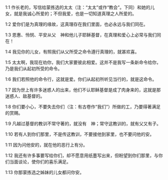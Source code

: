 <a id="1"></a>1:1  作长老的，写信给蒙拣选的太太（注：“太太”或作“教会”。下同）和她的儿女，就是我诚心所爱的；不但我爱，也是一切知道真理之人所爱的。  

<a id="2"></a>1:2  爱你们是为真理的缘故，这真理存在我们里面，也必永远与我们同在。  

<a id="3"></a>1:3  恩惠、怜悯、平安从父　神和他儿子耶稣基督，在真理和爱心上必常与我们同在！  

<a id="4"></a>1:4  我见你的儿女，有照我们从父所受之命令遵行真理的，就甚欢喜。  

<a id="5"></a>1:5  太太啊，我现在劝你，我们大家要彼此相爱。这并不是我写一条新命令给你，乃是我们从起初所受的命令。  

<a id="6"></a>1:6  我们若照他的命令行，这就是爱。你们从起初所听见当行的，就是这命令。  

<a id="7"></a>1:7  因为世上有许多迷惑人的出来，他们不认耶稣基督是成了肉身来的，这就是那迷惑人、敌基督的。  

<a id="8"></a>1:8  你们要小心，不要失去你们（注：有古卷作“我们”）所做的工，乃要得著满足的赏赐。  

<a id="9"></a>1:9  凡越过基督的教训不常守著的，就没有　神；常守这教训的，就有父又有子。  

<a id="10"></a>1:10  若有人到你们那里，不是传这教训，不要接他到家里，也不要问他的安。  

<a id="11"></a>1:11  因为问他安的，就在他的恶行上有分。  

<a id="12"></a>1:12  我还有许多事要写给你们，却不愿意用纸墨写出来，但盼望到你们那里，与你们当面谈论，使你们的喜乐满足。  

<a id="13"></a>1:13  你那蒙拣选之姊妹的儿女都问你安。  
